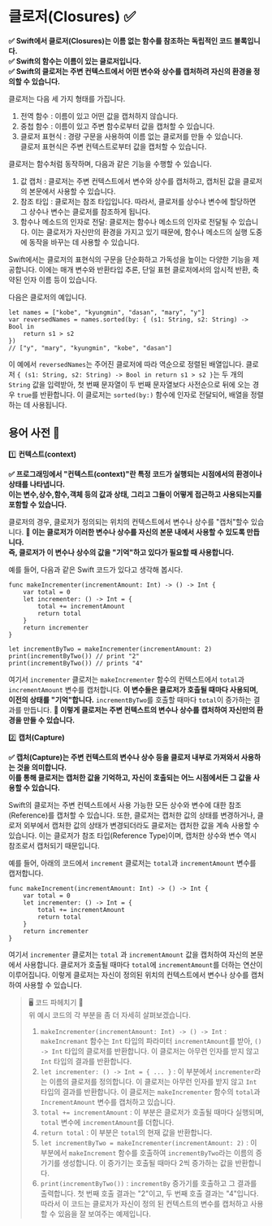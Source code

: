 # 클로저(Closures) ✅</br>

**✅ Swift에서 클로저(Closures)는 이름 없는 함수를 참조하는 독립적인 코드 블록입니다.**</br>
**✅ Swift의 함수는 이름이 있는 클로저입니다.**</br>
**✅ Swift의 클로저는 주변 컨텍스트에서 어떤 변수와 상수를 캡처하려 자신의 환경을 정의할 수 있습니다.**</br>

클로저는 다음 세 가지 형태를 가집니다.

1. 전역 함수 : 이름이 있고 어떤 값을 캡처하지 않습니다.
2. 중첩 함수 : 이름이 있고 주변 함수로부터 값을 캡처할 수 있습니다.
3. 클로저 표현식 : 경량 구문을 사용하여 이름 없는 클로저를 만들 수 있습니다.</br>클로저 표현식은 주변 컨텍스트로부터 값을 캡처할 수 있습니다.

클로저는 함수처럼 동작하며, 다음과 같은 기능을 수행할 수 있습니다.

1. 값 캡처 : 클로저는 주변 컨텍스트에서 변수와 상수를 캡처하고, 캡처된 값을 클로저의 본문에서 사용할 수 있습니다.
2. 참조 타입 : 클로저는 참조 타입입니다. 따라서, 클로저를 상수나 변수에 할당하면 그 상수나 변수는 클로저를 참조하게 됩니다.
3. 함수나 메소드의 인자로 전달: 클로저는 함수나 메소드의 인자로 전달될 수 있습니다. 이는 클로저가 자신만의 환경을 가지고 있기 때문에, 함수나 메소드의 실행 도중에 동작을 바꾸는 데 사용할 수 있습니다.

Swift에서는 클로저의 표현식의 구문을 단순화하고 가독성을 높이는 다양한 기능을 제공합니다.
이에는 매개 변수와 반환타입 추론, 단일 표현 클로저에서의 암시적 반환, 축약된 인자 이름 등이 있습니다.

다음은 클로저의 예입니다.

```swift!
let names = ["kobe", "kyungmin", "dasan", "mary", "y"]
var reversedNames = names.sorted(by: { (s1: String, s2: String) -> Bool in 
    return s1 > s2
})
// ["y", "mary", "kyungmin", "kobe", "dasan"]
```

이 예에서 `reversedNames`는 주어진 클로저에 따라 역순으로 정렬된 배열입니다.
클로저 `{ (s1: String, s2: String) -> Bool in return s1 > s2 }`는 두 개의 `String` 값을 입력받아,
첫 번째 문자열이 두 번째 문자열보다 사전순으로 뒤에 오는 경우 `true`를 반환합니다.
이 클로저는 `sorted(by:)` 함수에 인자로 전달되어, 배열을 정렬하는 데 사용됩니다.

## 용어 사전 📓</br>

1️⃣ **컨텍스트(context)**</br>

**✅ 프로그래밍에서 "컨텍스트(context)"란 특정 코드가 실행되는 시점에서의 환경이나 상태를 나타냅니다.</br>이는 변수,상수,함수,객체 등의 값과 상태, 그리고 그들이 어떻게 접근하고 사용되는지를 포함할 수 있습니다.**

클로저의 경우, 클로저가 정의되는 위치의 컨텍스트에서 변수나 상수를 "캡처"할수 있습니다.
**🙌 이는 클로저가 이러한 변수나 상수를 자신의 본문 내에서 사용할 수 있도록 만듭니다.</br>즉, 클로저가 이 변수나 상수의 값을 "기억"하고 있다가 필요할 때 사용합니다.**

예를 들어, 다음과 같은 Swift 코드가 있다고 생각해 봅시다.

```swift!
func makeIncrementer(incrementAmount: Int) -> () -> Int {
    var total = 0
    let incrementer: () -> Int = {
        total += incrementAmount
        return total
    }
    return incrementer
}

let incrementByTwo = makeIncrementer(incrementAmount: 2)
print(incrementByTwo()) // print "2"
print(incrementByTwo()) // prints "4"
```

여기서 `incrementer` 클로저는 `makeIncrementer` 함수의 컨텍스트에서 `total`과 `incrementAmount` 변수를 캡처합니다.
**이 변수들은 클로저가 호출될 때마다 사용되며, 이전의 상태를 "기억"합니다.**
`incrementByTwo`를 호출할 때마다 `total`이 증가하는 결과를 만듭니다.
**🙌 이렇게 클로저는 주변 컨텍스트의 변수나 상수를 캡처하여 자신만의 환경을 만들 수 있습니다.**

2️⃣ **캡처(Capture)**</br>

**✅ 캡처(Capture)는 주변 컨텍스트의 변수나 상수 등을 클로저 내부로 가져와서 사용하는 것을 의미합니다.</br>이를 통해 클로저는 캡처한 값을 기억하고, 자신이 호출되는 어느 시점에서든 그 값을 사용할 수 있습니다.**

Swift의 클로저는 주변 컨텍스트에서 사용 가능한 모든 상수와 변수에 대한 참조(Reference)를 캡처할 수 있습니다.
또한, 클로저는 캡처한 값의 상태를 변경하거나, 클로저 외부에서 캡처한 값의 상태가 변경되더라도 클로저는 캡처한 값을 계속 사용할 수 있습니다.
이는 클로저가 참조 타입(Reference Type)이며, 캡처한 상수와 변수 역시 참조로서 캡처되기 때문입니다.

예를 들어, 아래의 코드에서 `increment` 클로저는 `total`과 `incrementAmount` 변수를 캡저합니다.

```swift!
func makeIncrement(incrementAmount: Int) -> () -> Int {
    var total = 0
    let incrementer: () -> Int = {
        total += incrementAmount
        return total
    }
    return incrementer
}
```

여기서 `incrementer` 클로저는 `total` 과 `incrementAmount` 값을 캡처하여 자신의 본문에서 사용합니다.
클로저가 호출될 때마다 `total`에 `incrementAmount`를 더하는 연산이 이루어집니다.
이렇게 클로저는 자신이 정의된 위치의 컨텍스트에서 변수나 상수를 캡처하여 사용할 수 있습니다.

> 🖥️ 코드 파헤치기 👀</br>
> 위 예시 코드의 각 부분을 좀 더 자세히 살펴보겠습니다.</br>
> 1. `makeIncrementer(incrementAmount: Int) -> () -> Int` : `makeIncremant` 함수는 `Int` 타입의 파라미터 `incrementAmount`를 받아, `() -> Int` 타입의 클로저를 반환합니다. 이 클로저는 아무런 인자를 받지 않고 `Int` 타입의 결과를 반환합니다.</br>
> 2. `let incrementer: () -> Int = { ... }` : 이 부분에서 `incrementer`라는 이름의 클로저를 정의합니다. 이 클로저는 아무런 인자를 받지 않고 `Int` 타입의 결과를 반환합니다. 이 클로저는 `makeIncrementer` 함수의 `total`과 `IncrementAmount` 변수를 캡처하고 있습니다.</br>
> 3. `total += incrementAmount` : 이 부분은 클로저가 호출될 때마다 실행되며, `total` 변수에 `incrementAmount`를 더합니다.</br>
> 4. `return total` : 이 부분은 `total`의 현재 값을 반환합니다.</br>
> 5. `let incrementByTwo = makeIncrementer(incrementAmount: 2)` : 이 부분에서 `makeIncrement` 함수를 호출하여 `incrementByTwo`라는 이름의 증가기를 생성합니다. 이 증가기는 호출될 때마다 2씩 증가하는 값을 반환합니다.</br>
> 6. `print(incrementByTwo())` : `incrementBy` 증가기를 호출하고 그 결과를 출력합니다. 첫 번째 호출 결과는 "2"이고, 두 번째 호출 결과는 "4"입니다.</br>
> 따라서 이 코드는 클로저가 자신이 정의 된 컨텍스트의 변수를 캡처하고 사용할 수 있음을 잘 보여주는 예제입니다.</br>
